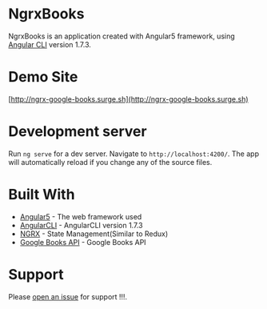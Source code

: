 # NgrxBooks

NgrxBooks is an application created with Angular5 framework, using [Angular CLI](https://github.com/angular/angular-cli) version 1.7.3.

# Demo Site

[http://ngrx-google-books.surge.sh](http://ngrx-google-books.surge.sh)

# Development server

Run `ng serve` for a dev server. Navigate to `http://localhost:4200/`. The app will automatically reload if you change any of the source files.


# Built With

* [Angular5](https://angular.io/) - The web framework used
* [AngularCLI](https://cli.angular.io/) - AngularCLI version 1.7.3
* [NGRX](https://github.com/ngrx) - State Management(Similar to Redux)
* [Google Books API](https://developers.google.com/books/) - Google Books API

# Support

Please [open an issue](https://github.com/NikosDev/Ngrx-Books/issues) for support !!!.
